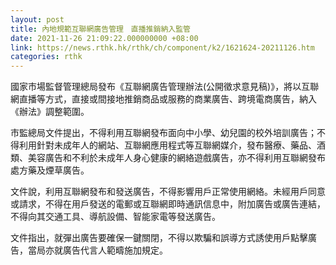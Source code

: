 ```yaml
---
layout: post
title: 內地規範互聯網廣告管理　直播推銷納入監管
date: 2021-11-26 21:09:22.000000000 +08:00
link: https://news.rthk.hk/rthk/ch/component/k2/1621624-20211126.htm
categories: rthk
---
```


國家市場監督管理總局發布《互聯網廣告管理辦法(公開徵求意見稿)》，將以互聯網直播等方式，直接或間接地推銷商品或服務的商業廣告、跨境電商廣告，納入《辦法》調整範圍。

市監總局文件提出，不得利用互聯網發布面向中小學、幼兒園的校外培訓廣告；不得利用針對未成年人的網站、互聯網應用程式等互聯網媒介，發布醫療、藥品、酒類、美容廣告和不利於未成年人身心健康的網絡遊戲廣告，亦不得利用互聯網發布處方藥及煙草廣告。

文件說，利用互聯網發布和發送廣告，不得影響用戶正常使用網絡。未經用戶同意或請求，不得在用戶發送的電郵或互聯網即時通訊信息中，附加廣告或廣告連結，不得向其交通工具、導航設備、智能家電等發送廣告。

文件指出，就彈出廣告要確保一鍵關閉，不得以欺騙和誤導方式誘使用戶點擊廣告，當局亦就廣告代言人範疇施加規定。
